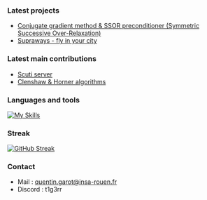 ### Latest projects
- [Conjugate gradient method & SSOR preconditioner (Symmetric Successive Over-Relaxation)](https://github.com/QGarot/grad-conj)
- [Supraways - fly in your city](https://github.com/QGarot/tipe-la-ville)

### Latest main contributions
- [Scuti server](https://github.com/QGarot/scuti-server)
- [Clenshaw & Horner algorithms](https://github.com/Iphinis/Evaluation_polynome)

### Languages and tools
[![My Skills](https://skillicons.dev/icons?i=python,java,c,fortran,mysql,idea,git,github)](https://skillicons.dev)

### Streak
[![GitHub Streak](https://streak-stats.demolab.com/?user=qgarot&mode=weekly)](https://git.io/streak-stats)

### Contact
- Mail : quentin.garot@insa-rouen.fr
- Discord : t1g3rr
